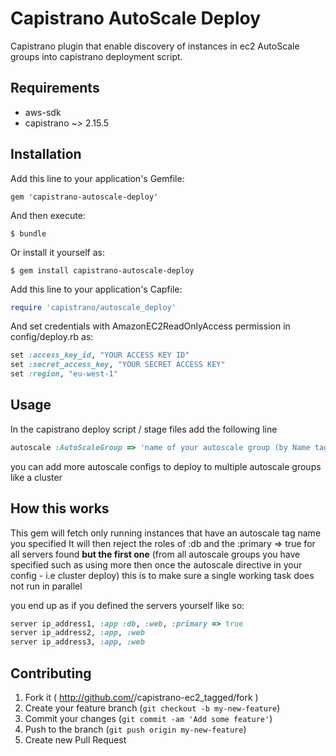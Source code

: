 # Capistrano AutoScale Deploy

Capistrano plugin that enable discovery of instances in ec2 AutoScale groups into capistrano deployment script.

## Requirements

* aws-sdk
* capistrano ~> 2.15.5


## Installation

Add this line to your application's Gemfile:

    gem 'capistrano-autoscale-deploy'

And then execute:

    $ bundle

Or install it yourself as:

    $ gem install capistrano-autoscale-deploy

Add this line to your application's Capfile:

```ruby
require 'capistrano/autoscale_deploy'
```

And set credentials with AmazonEC2ReadOnlyAccess permission in config/deploy.rb as:

```ruby
set :access_key_id, "YOUR ACCESS KEY ID"
set :secret_access_key, "YOUR SECRET ACCESS KEY"
set :region, "eu-west-1"
```

## Usage

In the capistrano deploy script / stage files add the following line

```ruby
autoscale :AutoScaleGroup => 'name of your autoscale group (by Name tag)', :deploy_roles => [:app, :web, :db, :primary => true]
```

you can add more autoscale configs to deploy to multiple autoscale groups like a cluster

## How this works

This gem will fetch only running instances that have an autoscale tag name you specified
It will then reject the roles of :db and the :primary => true for all servers found **but the first one** 
(from all autoscale groups you have specified such as using more then once the autoscale directive in your config - i.e cluster deploy)
this is to make sure a single working task does not run in parallel

you end up as if you defined the servers yourself like so:

````ruby
server ip_address1, :app :db, :web, :primary => true
server ip_address2, :app, :web
server ip_address3, :app, :web
````

## Contributing

1. Fork it ( http://github.com/<my-github-username>/capistrano-ec2_tagged/fork )
2. Create your feature branch (`git checkout -b my-new-feature`)
3. Commit your changes (`git commit -am 'Add some feature'`)
4. Push to the branch (`git push origin my-new-feature`)
5. Create new Pull Request

